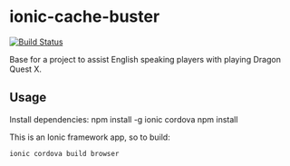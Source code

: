 # ionic-cache-buster

[![Build Status](https://travis-ci.org/jlbeard84/dqxt.svg?branch=master)](https://travis-ci.org/jlbeard84/dqxt)

Base for a project to assist English speaking players with playing Dragon Quest X.

## Usage

Install dependencies:
    npm install -g ionic cordova
    npm install

This is an Ionic framework app, so to build:

    ionic cordova build browser